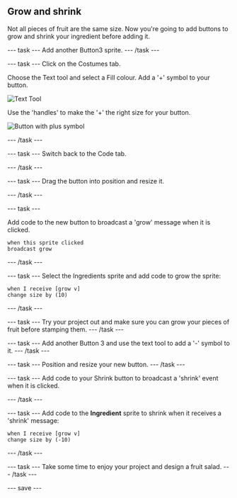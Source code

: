 ## Grow and shrink
Not all pieces of fruit are the same size. Now you're going to add buttons to grow and shrink your ingredient before adding it. 

--- task ---
Add another Button3 sprite. 
--- /task ---

--- task ---
Click on the Costumes tab. 

Choose the Text tool and select a Fill colour. Add a '+' symbol to your button.

![Text Tool]()

Use the 'handles' to make the '+' the right size for your button. 

![Button with plus symbol]()

--- /task ---

--- task ---
Switch back to the Code tab. 

--- /task ---

--- task ---
Drag the button into position and resize it. 

--- /task ---

--- task ---

Add code to the new button to broadcast a 'grow' message when it is clicked. 

```blocks3
when this sprite clicked
broadcast grow
```
--- /task ---

--- task ---
Select the Ingredients sprite and add code to grow the sprite:

```blocks3
when I receive [grow v]
change size by (10)
```
--- /task ---

--- task ---
Try your project out and make sure you can grow your pieces of fruit before stamping them. 
--- /task ---

--- task ---
Add another Button 3 and use the text tool to add a '-' symbol to it.
--- /task ---

--- task ---
Position and resize your new button. 
--- /task ---

--- task --- 
Add code to your Shrink button to broadcast a 'shrink' event when it is clicked.

--- /task ---

--- task ---
Add code to the **Ingredient** sprite to shrink when it receives a 'shrink' message:

```blocks3
when I receive [grow v]
change size by (-10)
```
--- /task ---

--- task ---
Take some time to enjoy your project and design a fruit salad. 
--- /task ---

--- save ---



